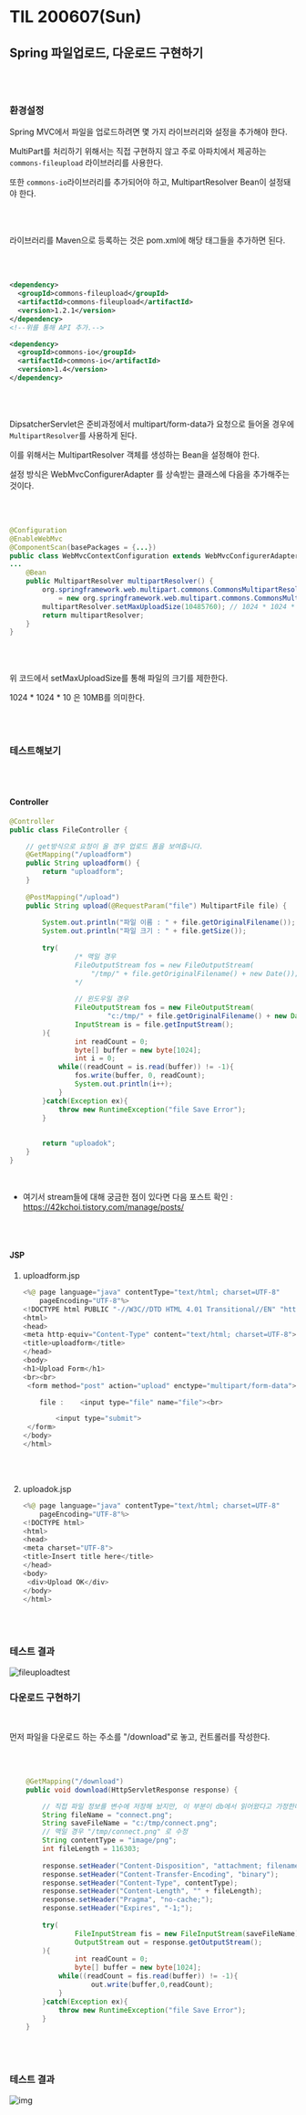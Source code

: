 # TIL 200607(Sun)

## Spring 파일업로드, 다운로드 구현하기

 <br><br>

### 환경설정

Spring MVC에서 파일을 업로드하려면 몇 가지 라이브러리와 설정을 추가해야 한다. 

MultiPart를 처리하기 위해서는 직접 구현하지 않고 주로 아파치에서 제공하는 `commons-fileupload` 라이브러리를 사용한다.  

또한 `commons-io`라이브러리를 추가되어야 하고, MultipartResolver Bean이 설정돼야 한다.

 <br><br>

라이브러리를 Maven으로 등록하는 것은 pom.xml에 해당 태그들을 추가하면 된다. 

 <br><br>

```xml
<dependency>
  <groupId>commons-fileupload</groupId>
  <artifactId>commons-fileupload</artifactId>
  <version>1.2.1</version>
</dependency>
<!--위를 통해 API 추가.-->

<dependency>
  <groupId>commons-io</groupId>
  <artifactId>commons-io</artifactId>
  <version>1.4</version>
</dependency>
```

  <br><br>

DipsatcherServlet은 준비과정에서 multipart/form-data가 요청으로 들어올 경우에 
`MultipartResolver`를 사용하게 된다.  

이를 위해서는 MultipartResolver 객체를 생성하는 Bean을 설정해야 한다. 

설정 방식은 WebMvcConfigurerAdapter 를 상속받는 클래스에 다음을 추가해주는 것이다.

 <br><br>

```java
@Configuration
@EnableWebMvc
@ComponentScan(basePackages = {...})
public class WebMvcContextConfiguration extends WebMvcConfigurerAdapter {
...
	@Bean
	public MultipartResolver multipartResolver() {
	    org.springframework.web.multipart.commons.CommonsMultipartResolver multipartResolver 
            = new org.springframework.web.multipart.commons.CommonsMultipartResolver();
	    multipartResolver.setMaxUploadSize(10485760); // 1024 * 1024 * 10
	    return multipartResolver;
	}	
}
```

  <br><br>

위 코드에서 setMaxUploadSize를 통해 파일의 크기를 제한한다. 

1024 * 1024 * 10 은 10MB를 의미한다. 

 <br><br>

### 테스트해보기

 <br><br>

#### Controller

```java
@Controller
public class FileController {

    // get방식으로 요청이 올 경우 업로드 폼을 보여줍니다.
	@GetMapping("/uploadform")
	public String uploadform() {
		return "uploadform";
	}
	
	@PostMapping("/upload")
	public String upload(@RequestParam("file") MultipartFile file) {
		
		System.out.println("파일 이름 : " + file.getOriginalFilename());
		System.out.println("파일 크기 : " + file.getSize());
		
        try(
                /* 맥일 경우 
                FileOutputStream fos = new FileOutputStream(
        			"/tmp/" + file.getOriginalFilename() + new Date());
        		*/
        		
                // 윈도우일 경우
                FileOutputStream fos = new FileOutputStream(
                		"c:/tmp/" + file.getOriginalFilename() + new Date());
                InputStream is = file.getInputStream();
        ){
        	    int readCount = 0;
        	    byte[] buffer = new byte[1024];
        	    int i = 0;
            while((readCount = is.read(buffer)) != -1){
                fos.write(buffer, 0, readCount);
                System.out.println(i++);
            }
        }catch(Exception ex){
            throw new RuntimeException("file Save Error");
        }
		
		
		return "uploadok";
	}
}
```

 <br>

* 여기서 stream들에 대해 궁금한 점이 있다면 다음 포스트 확인 :
  https://42kchoi.tistory.com/manage/posts/

  <br><br>

#### JSP

1. uploadform.jsp

   ```java
   <%@ page language="java" contentType="text/html; charset=UTF-8"
       pageEncoding="UTF-8"%>
   <!DOCTYPE html PUBLIC "-//W3C//DTD HTML 4.01 Transitional//EN" "http://www.w3.org/TR/html4/loose.dtd">
   <html>
   <head>
   <meta http-equiv="Content-Type" content="text/html; charset=UTF-8">
   <title>uploadform</title>
   </head>
   <body>
   <h1>Upload Form</h1>
   <br><br>
    <form method="post" action="upload" enctype="multipart/form-data">
   
       file :    <input type="file" name="file"><br>
   
           <input type="submit">
    </form>    
   </body>
   </html>   
   ```

   <br><br>

2. uploadok.jsp

   ```java
   <%@ page language="java" contentType="text/html; charset=UTF-8"
       pageEncoding="UTF-8"%>
   <!DOCTYPE html>
   <html>
   <head>
   <meta charset="UTF-8">
   <title>Insert title here</title>
   </head>
   <body>
   	<div>Upload OK</div>
   </body>
   </html>
   ```

<br><br>

### 테스트 결과

![fileuploadtest](https://img1.daumcdn.net/thumb/R1280x0/?scode=mtistory2&fname=https%3A%2F%2Fk.kakaocdn.net%2Fdn%2FcMmlmb%2FbtqEGCsW1Is%2F1YPDW6pvEWBBWHnHSAkMGK%2Fimg.gif)

### 다운로드 구현하기

<br>

먼저 파일을 다운로드 하는 주소를 "/download"로 놓고, 컨트롤러를 작성한다. 

<br><br>

```java
	@GetMapping("/download")
	public void download(HttpServletResponse response) {

        // 직접 파일 정보를 변수에 저장해 놨지만, 이 부분이 db에서 읽어왔다고 가정한다.
		String fileName = "connect.png";
		String saveFileName = "c:/tmp/connect.png"; 
        // 맥일 경우 "/tmp/connect.png" 로 수정
		String contentType = "image/png";
		int fileLength = 116303;
		
        response.setHeader("Content-Disposition", "attachment; filename=\"" + fileName + "\";");
        response.setHeader("Content-Transfer-Encoding", "binary");
        response.setHeader("Content-Type", contentType);
        response.setHeader("Content-Length", "" + fileLength);
        response.setHeader("Pragma", "no-cache;");
        response.setHeader("Expires", "-1;");
        
        try(
                FileInputStream fis = new FileInputStream(saveFileName);
                OutputStream out = response.getOutputStream();
        ){
        	    int readCount = 0;
        	    byte[] buffer = new byte[1024];
            while((readCount = fis.read(buffer)) != -1){
            		out.write(buffer,0,readCount);
            }
        }catch(Exception ex){
            throw new RuntimeException("file Save Error");
        }
	}
```

<br><br>

### 테스트 결과

![img](https://img1.daumcdn.net/thumb/R1280x0/?scode=mtistory2&fname=https%3A%2F%2Fk.kakaocdn.net%2Fdn%2F3EiWu%2FbtqEGfLzIro%2FPVtJmL9Py95ARhZ9Z6Ku31%2Fimg.gif)


